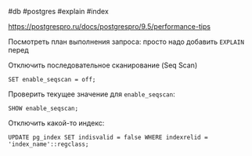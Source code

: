 #db #postgres #explain #index

https://postgrespro.ru/docs/postgrespro/9.5/performance-tips

Посмотреть план выполнения запроса: просто надо добавить `EXPLAIN`  перед

Отключить последовательное сканирование (Seq Scan)
```postgresql
SET enable_seqscan = off;
```

Проверить текущее значение для `enable_seqscan`:
```postgresql
SHOW enable_seqscan;
```

Отключить какой-то индекс:
```postgresql
UPDATE pg_index SET indisvalid = false WHERE indexrelid = 'index_name'::regclass;
```
